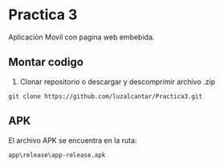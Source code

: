 # Practica 3
Aplicaciòn Movil con pagina web embebida.

## Montar codigo
1. Clonar repositorio  o descargar y descomprimir archivo .zip 
```
git clone https://github.com/luzalcantar/Practica3.git
```

## APK
El archivo APK se encuentra en la ruta: 
```
app\release\app-release.apk
```



